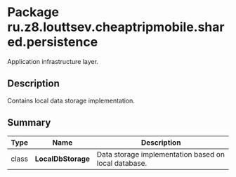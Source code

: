 # Package ru.z8.louttsev.cheaptripmobile.shared.persistence

Application infrastructure layer.

## Description

Contains local data storage implementation.

## Summary

Type                  | Name                            | Description
----------------------|---------------------------------|-----------------------------------------------------
class                 | **LocalDbStorage**              | Data storage implementation based on local database.